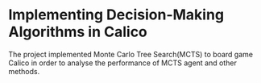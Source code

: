 # Implementing Decision-Making Algorithms in Calico
The project implemented Monte Carlo Tree Search(MCTS) to board game Calico in order to analyse the performance of MCTS agent and other methods.

